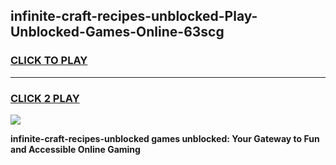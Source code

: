 
## infinite-craft-recipes-unblocked-Play-Unblocked-Games-Online-63scg
<h3>
<a href="https://premium76.site?title=infinite-craft-recipes-unblocked&ref=25A">CLICK TO PLAY</a></h3>
<hr>

<h3>
<a href="https://premium76.site?title=infinite-craft-recipes-unblocked&ref=25A">CLICK 2 PLAY</a>
  
</h3>

<a href="https://premium76.site?title=infinite-craft-recipes-unblocked&ref=25A"><img src="https://clearcache.store/games.png"></a>


**infinite-craft-recipes-unblocked games unblocked: Your Gateway to Fun and Accessible Online Gaming**
